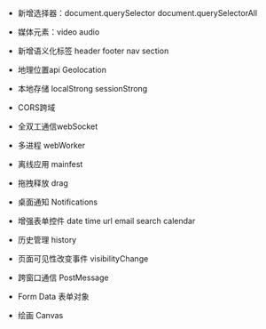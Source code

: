 - 新增选择器：document.querySelector document.querySelectorAll
- 媒体元素：video audio
- 新增语义化标签 header footer nav section
- 地理位置api Geolocation
- 本地存储  localStrong sessionStrong
- CORS跨域
- 全双工通信webSocket
- 多进程 webWorker
- 离线应用 mainfest

- 拖拽释放 drag
- 桌面通知 Notifications
- 增强表单控件 date time url email search calendar
- 历史管理 history
- 页面可见性改变事件 visibilityChange
- 跨窗口通信 PostMessage
- Form Data 表单对象
- 绘画 Canvas